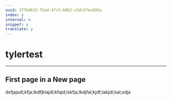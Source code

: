 ```yaml
---
uuid: 3f7b4b15-f2a4-4fc5-b052-c5dc57ec695a
index: y
internal: n
snippet: y
translate: y
---
```


# tylertest

---

## First page in a New page

dsfjajsdl;kfja;lkdfjklajdl;kfajd;lskfja;lkdjfal;kjdf;lakjdl;kal;sdja
